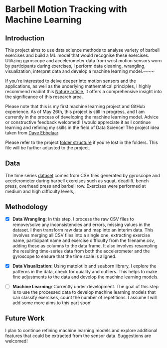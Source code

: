 # Barbell Motion Tracking with Machine Learning

## Introduction

This project aims to use data science methods to analyse variety of barbell exercises and build a ML model that would recognise these exercises. Utilizing gyroscope and accelerometer data from wrist motion sensors worn by participants during exercises, I perform data cleaning, wrangling, visualization, interpret data and develop a machine learning model.~~~~

If you're interested to delve deeper into motion sensors and the applications, as well as the underlying mathematical principles, I highly recommend readint this [Nature article](https://www.nature.com/articles/s41467-020-19424-2), it offers a comprehensive insight into the significance of this research area.

Please note that this is my first machine learning project and GitHub experience. As of May 26th, this project is still in progress, and I am currently in the process of developing the machine learning model. Advice or constructive feedback welcomed! I would appreciate it as I continue learning and refining my skills in the field of Data Science! The project idea taken from [Dave Ebbelaar](https://github.com/daveebbelaar/tracking-barbell-exercises)

Please refer to the project [folder structure](https://github.com/SergejData/barbell-exercise-motion-pattern-recognition/blob/master/references/folder_structure.txt) if you're lost in the folders. This file will be further adjusted to the project.


## Data

The time series [dataset](https://github.com/SergejData/barbell-exercise-motion-pattern-recognition/tree/master/data/raw/MetaMotion) comes from CSV files generated by gyroscope and accelerometer during barbell exercises such as squat, deadlift, bench press, overhead press and barbell row. Exercises were performed at medium and high difficulty levels, 

## Methodology

- [x] **Data Wrangling:** In this step, I process the raw CSV files to remove/solve any inconsistencies and errors, missing values in the dataset. I then transform raw data and map into an interim data. This involves merging all CSV files into a single one, extracting exercise name, participant name and exercise difficulty from the filename.csv, adding these as columns to the data frame. It also involves resampling the resulting time-series data from both the accelerometer and the gyroscope to ensure that the time scale is aligned.

- [x] **Data Visualization:** Using matplotlib and seaborn library, I explore the patterns in the data, check for quiality and outliers. This helps to make fine adjustments to the data and develop the machine learning models.

- [ ] **Machine Learning:** Currently under development. The goal of this step is to use the processed data to develop machine learning models that can classify exercises, count the number of repetitions. I assume I will add some more aims to this part soon!

## Future Work

I plan to continue refining machine learning models and explore additional features that could be extracted from the sensor data. Suggestions are welcomed!